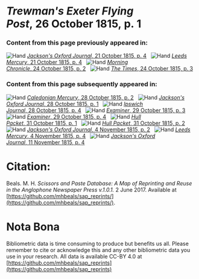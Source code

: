 # *Trewman's Exeter Flying Post*, 26 October 1815, p. 1  
  
### Content from this page previously appeared in:  
![Hand](http://scissorsandpaste.net/wp-content/uploads/2017/06/smallhandpointer.png) [*Jackson's Oxford Journal*, 21 October 1815, p. 4](https://mhbeals.github.io/sap_html/Jackson's-Oxford-Journal/Jackson's-Oxford-Journal-21-October-1815-p-4)  
![Hand](http://scissorsandpaste.net/wp-content/uploads/2017/06/smallhandpointer.png) [*Leeds Mercury*, 21 October 1815, p. 4](https://mhbeals.github.io/sap_html/Leeds-Mercury/Leeds-Mercury-21-October-1815-p-4)  
![Hand](http://scissorsandpaste.net/wp-content/uploads/2017/06/smallhandpointer.png) [*Morning Chronicle*, 24 October 1815, p. 2](https://mhbeals.github.io/sap_html/Morning-Chronicle/Morning-Chronicle-24-October-1815-p-2)  
![Hand](http://scissorsandpaste.net/wp-content/uploads/2017/06/smallhandpointer.png) [*The Times*, 24 October 1815, p. 3](https://mhbeals.github.io/sap_html/The-Times/The-Times-24-October-1815-p-3)  
  
### Content from this page subsequently appeared in:  
![Hand](http://scissorsandpaste.net/wp-content/uploads/2017/06/smallhandpointer.png) [*Caledonian Mercury*, 28 October 1815, p. 2](https://mhbeals.github.io/sap_html/Caledonian-Mercury/Caledonian-Mercury-28-October-1815-p-2)  
![Hand](http://scissorsandpaste.net/wp-content/uploads/2017/06/smallhandpointer.png) [*Jackson's Oxford Journal*, 28 October 1815, p. 1](https://mhbeals.github.io/sap_html/Jackson's-Oxford-Journal/Jackson's-Oxford-Journal-28-October-1815-p-1)  
![Hand](http://scissorsandpaste.net/wp-content/uploads/2017/06/smallhandpointer.png) [*Ipswich Journal*, 28 October 1815, p. 4](https://mhbeals.github.io/sap_html/Ipswich-Journal/Ipswich-Journal-28-October-1815-p-4)  
![Hand](http://scissorsandpaste.net/wp-content/uploads/2017/06/smallhandpointer.png) [*Examiner*, 29 October 1815, p. 3](https://mhbeals.github.io/sap_html/Examiner/Examiner-29-October-1815-p-3)  
![Hand](http://scissorsandpaste.net/wp-content/uploads/2017/06/smallhandpointer.png) [*Examiner*, 29 October 1815, p. 4](https://mhbeals.github.io/sap_html/Examiner/Examiner-29-October-1815-p-4)  
![Hand](http://scissorsandpaste.net/wp-content/uploads/2017/06/smallhandpointer.png) [*Hull Packet*, 31 October 1815, p. 1](https://mhbeals.github.io/sap_html/Hull-Packet/Hull-Packet-31-October-1815-p-1)  
![Hand](http://scissorsandpaste.net/wp-content/uploads/2017/06/smallhandpointer.png) [*Hull Packet*, 31 October 1815, p. 2](https://mhbeals.github.io/sap_html/Hull-Packet/Hull-Packet-31-October-1815-p-2)  
![Hand](http://scissorsandpaste.net/wp-content/uploads/2017/06/smallhandpointer.png) [*Jackson's Oxford Journal*, 4 November 1815, p. 2](https://mhbeals.github.io/sap_html/Jackson's-Oxford-Journal/Jackson's-Oxford-Journal-4-November-1815-p-2)  
![Hand](http://scissorsandpaste.net/wp-content/uploads/2017/06/smallhandpointer.png) [*Leeds Mercury*, 4 November 1815, p. 4](https://mhbeals.github.io/sap_html/Leeds-Mercury/Leeds-Mercury-4-November-1815-p-4)  
![Hand](http://scissorsandpaste.net/wp-content/uploads/2017/06/smallhandpointer.png) [*Jackson's Oxford Journal*, 11 November 1815, p. 4](https://mhbeals.github.io/sap_html/Jackson's-Oxford-Journal/Jackson's-Oxford-Journal-11-November-1815-p-4)  


# Citation: 

Beals. M. H. *Scissors and Paste Database: A Map of Reprinting and Reuse in the Anglophone Newspaper Press v.1.0.1.* 2 June 2017. Available at [https://github.com/mhbeals/sap_reprints/](https://github.com/mhbeals/sap_reprints/). 

# Nota Bona

Bibliometric data is time consuming to produce but benefits us all. Please remember to cite or acknowledge this and any other bibliometric data you use in your research. All data is available CC-BY 4.0 at [https://github.com/mhbeals/sap_reprints](https://github.com/mhbeals/sap_reprints)